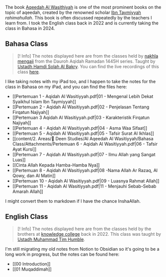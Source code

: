 The book [Aqeedah Al Wasithiyah](https://en.wikipedia.org/wiki/Al-Aqidah_Al-Waasitiyyah) is one of the most prominent books on the topic of aqeedah, created by the renowned scholar [Ibn Taymiyyah](https://en.wikipedia.org/wiki/Ibn_Taymiyya) *rahimahullah*. This book is often discussed repeatedly by the teachers I learn from. I took the English class back in 2022 and is currently taking the class in Bahasa in 2024.

## Bahasa Class
> [! Info]
> The notes displayed here are from the classes held by [nakhla mengaji](https://www.instagram.com/nakhlamengaji/?hl=en) from the Dauroh Aqidah Ramadan 1445H series. Taught by [Ustadh Hamdi Solah Al Bakry](https://www.instagram.com/hamdialbakry/). You can find the live recordings of this class [here](https://www.youtube.com/watch?v=igbZFRbJwQk&list=PLimUJP3KzR4_-H0NlLEfN9ilIJKA0Uz7m).

I like taking notes with my iPad too, and I happen to take the notes for the class in Bahasa on my iPad, and you can find the files here:

- [[Pertemuan 1 - Aqidah Al Wasitiyyah.pdf|01 - Mengenal Lebih Dekat Syaikhul Islam Ibn Taymiyyah]]
- [[Pertemuan 2 - Aqidah Al Wasitiyyah.pdf|02 - Penjelasan Tentang Firqatun Najiyah]]
- [[Pertemuan 3 Aqidah Al Wasitiyyah.pdf|03 - Karakteristik Firqatun Najiyah]]
- [[Pertemuan 4 - Aqidah Al Wasitiyyah.pdf|04 - Asma Waa Sifaat]]
- [[Pertemuan 5 - Aqidah Al Wasitiyyah.pdf|05 - Tafsir Surat Al Ikhlas]]
- [[content/2. Areas/🕋 Deen Studies/Al Aqeedah Al Wasitiyyah/Bahasa Class/Attachments/Pertemuan 6 - Aqidah Al Wasitiyyah.pdf|06 - Tafsir Ayat Kursi]]
- [[Pertemuan 7 - Aqidah Al Wasitiyyah.pdf|07 - Ilmu Allah yang Sangat Luas]]
- [[Cinta Allah Kepada Hamba-Hamba Nya]]
- [[Pertemuan 8 - Aqidah Al Wasitiyyah.pdf|08 -Nama Allah Ar Razaq, Al Qowy, dan Al Matin]]
- [[Pertemuan 10 - Aqidah Al Wasitiyyah.pdf|09 - Luasnya Rahmat Allah]]
- [[Pertemuan 11 - Aqidah Al Wasitiyyah.pdf|11 - Menjauhi Sebab-Sebab Amarah Allah]]

I might convert them to markdown if I have the chance InshaAllah.
## English Class

> [! Info]
> The notes displayed here are from the classes held by the brothers at [knowledge college](https://www.knowledgecollegeonline.com) back in 2022. This class was taught by [Ustadh Muhammad Tim Humble](https://www.instagram.com/muhammadtimhumble/?hl=en).

I'm still migrating my old notes from Notion to Obsidian so it's going to be a long work in progress, but the notes can be found here:
- [[00 Introduction]]
- [[01 Muqaddimah]]